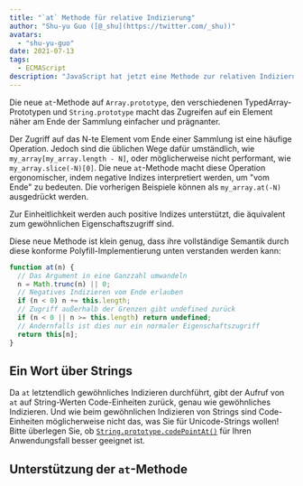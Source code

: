 ```yaml
---
title: "`at` Methode für relative Indizierung"
author: "Shu-yu Guo ([@_shu](https://twitter.com/_shu))"
avatars: 
  - "shu-yu-guo"
date: 2021-07-13
tags: 
  - ECMAScript
description: "JavaScript hat jetzt eine Methode zur relativen Indizierung für Arrays, TypedArrays und Strings."
---
```


Die neue `at`-Methode auf `Array.prototype`, den verschiedenen TypedArray-Prototypen und `String.prototype` macht das Zugreifen auf ein Element näher am Ende der Sammlung einfacher und prägnanter.

Der Zugriff auf das N-te Element vom Ende einer Sammlung ist eine häufige Operation. Jedoch sind die üblichen Wege dafür umständlich, wie `my_array[my_array.length - N]`, oder möglicherweise nicht performant, wie `my_array.slice(-N)[0]`. Die neue `at`-Methode macht diese Operation ergonomischer, indem negative Indizes interpretiert werden, um "vom Ende" zu bedeuten. Die vorherigen Beispiele können als `my_array.at(-N)` ausgedrückt werden.

<!--truncate-->
Zur Einheitlichkeit werden auch positive Indizes unterstützt, die äquivalent zum gewöhnlichen Eigenschaftszugriff sind.

Diese neue Methode ist klein genug, dass ihre vollständige Semantik durch diese konforme Polyfill-Implementierung unten verstanden werden kann:

```js
function at(n) {
  // Das Argument in eine Ganzzahl umwandeln
  n = Math.trunc(n) || 0;
  // Negatives Indizieren vom Ende erlauben
  if (n < 0) n += this.length;
  // Zugriff außerhalb der Grenzen gibt undefined zurück
  if (n < 0 || n >= this.length) return undefined;
  // Andernfalls ist dies nur ein normaler Eigenschaftszugriff
  return this[n];
}
```

## Ein Wort über Strings

Da `at` letztendlich gewöhnliches Indizieren durchführt, gibt der Aufruf von `at` auf String-Werten Code-Einheiten zurück, genau wie gewöhnliches Indizieren. Und wie beim gewöhnlichen Indizieren von Strings sind Code-Einheiten möglicherweise nicht das, was Sie für Unicode-Strings wollen! Bitte überlegen Sie, ob [`String.prototype.codePointAt()`](https://developer.mozilla.org/en-US/docs/Web/JavaScript/Reference/Global_Objects/String/codePointAt) für Ihren Anwendungsfall besser geeignet ist.

## Unterstützung der `at`-Methode

<feature-support chrome="92"
                 firefox="90"
                 safari="no"
                 nodejs="no"
                 babel="yes https://github.com/zloirock/core-js#relative-indexing-method"></feature-support>
